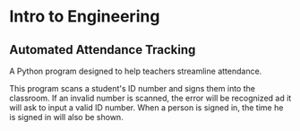 # Intro to Engineering
## Automated Attendance Tracking

A Python program designed to help teachers streamline attendance.

This program scans a student's ID number and signs them into the classroom.
If an invalid number is scanned, the error will be recognized ad it will ask to input a valid ID number.
When a person is signed in, the time he is signed in will also be shown.
